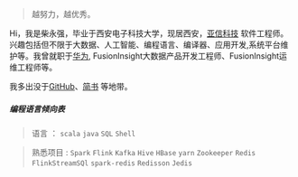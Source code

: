 > 越努力，越优秀。

Hi，我是柴永强，毕业于西安电子科技大学，现居西安，[亚信科技](https://www.asiainfo.com) 软件工程师。兴趣包括但不限于大数据、人工智能、编程语言、编译器、应用开发,系统平台维护等。我曾就职于[华为](https://www.huawei.com/cn/), FusionInsight大数据产品开发工程师、FusionInsight运维工程师等。

我多出没于[GitHub](https://github.com/cyq89051127)、[简书](https://www.jianshu.com/u/553b822195c0) 等地带。


##### 编程语言倾向表


> 语言 ： `scala` `java` `SQL` `Shell`

> 熟悉项目 :  `Spark` `Flink` `Kafka` `Hive` `HBase` `yarn` `Zookeeper` `Redis` `FlinkStreamSQl` `spark-redis` `Redisson` `Jedis`  

